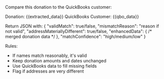Compare this donation to the QuickBooks customer:

Donation: {{extracted_data}}
QuickBooks Customer: {{qbo_data}}

Return JSON with:
{
  "validMatch": true/false,
  "mismatchReason": "reason if not valid",
  "addressMateriallyDifferent": true/false,
  "enhancedData": { /* merged donation data */ },
  "matchConfidence": "high/medium/low"
}

Rules:
- If names match reasonably, it's valid
- Keep donation amounts and dates unchanged
- Use QuickBooks data to fill missing fields
- Flag if addresses are very different
